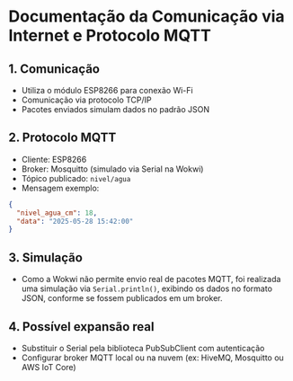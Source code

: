 # Documentação da Comunicação via Internet e Protocolo MQTT

## 1. Comunicação

- Utiliza o módulo ESP8266 para conexão Wi-Fi
- Comunicação via protocolo TCP/IP
- Pacotes enviados simulam dados no padrão JSON

## 2. Protocolo MQTT

- Cliente: ESP8266
- Broker: Mosquitto (simulado via Serial na Wokwi)
- Tópico publicado: `nivel/agua`
- Mensagem exemplo:
```json
{
  "nivel_agua_cm": 18,
  "data": "2025-05-28 15:42:00"
}
```

## 3. Simulação

- Como a Wokwi não permite envio real de pacotes MQTT, foi realizada uma simulação via `Serial.println()`, exibindo os dados no formato JSON, conforme se fossem publicados em um broker.

## 4. Possível expansão real

- Substituir o Serial pela biblioteca PubSubClient com autenticação
- Configurar broker MQTT local ou na nuvem (ex: HiveMQ, Mosquitto ou AWS IoT Core)
